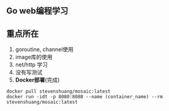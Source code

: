 ## Go web编程学习

## 重点所在
1. goroutine, channel使用
2. image库的使用
3. net/http 学习
4. 没有写测试
5. **Docker部署**(完成)


```docker
docker pull stevenshuang/mosaic:latest
docker run -idt -p 8080:8080 --name (container_name) --rm stevenshuang/mosaic:latest
```
